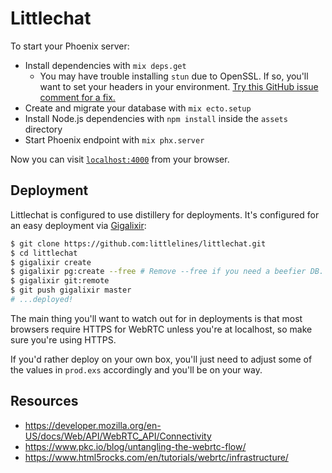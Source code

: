 # Littlechat

To start your Phoenix server:

  * Install dependencies with `mix deps.get`
    * You may have trouble installing `stun` due to OpenSSL. If so, you'll want to set your headers in your environment. [Try this GitHub issue comment for a fix.](https://github.com/processone/ejabberd/issues/1107#issuecomment-217828211)
  * Create and migrate your database with `mix ecto.setup`
  * Install Node.js dependencies with `npm install` inside the `assets` directory
  * Start Phoenix endpoint with `mix phx.server`

Now you can visit [`localhost:4000`](http://localhost:4000) from your browser.

## Deployment

Littlechat is configured to use distillery for deployments. It's configured for an easy deployment via [Gigalixir](https://gigalixir.com/):

```bash
$ git clone https://github.com:littlelines/littlechat.git
$ cd littlechat
$ gigalixir create
$ gigalixir pg:create --free # Remove --free if you need a beefier DB.
$ gigalixir git:remote
$ git push gigalixir master
# ...deployed!
```

The main thing you'll want to watch out for in deployments is that most browsers require HTTPS for WebRTC unless you're at localhost, so make sure you're using HTTPS.

If you'd rather deploy on your own box, you'll just need to adjust some of the values in `prod.exs` accordingly and you'll be on your way.

## Resources

* https://developer.mozilla.org/en-US/docs/Web/API/WebRTC_API/Connectivity
* https://www.pkc.io/blog/untangling-the-webrtc-flow/
* https://www.html5rocks.com/en/tutorials/webrtc/infrastructure/
